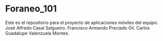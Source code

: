 # Foraneo_101
Este es el repositorio para el proyecto de aplicaciones móviles del equipo:
José Alfredo Casal Salgueiro.
Francisco Armando Preciado Gil.
Carlos Guadalupe Valenzuela Montes.
